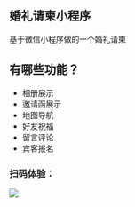 
## 婚礼请柬小程序
基于微信小程序做的一个婚礼请柬

## 有哪些功能？

* 相册展示
* 邀请函展示
* 地图导航
* 好友祝福
* 留言评论
* 宾客报名

### 扫码体验：

![](https://ws1.sinaimg.cn/large/005LP3H3ly1g35bumstrej3076076t9s.jpg)


